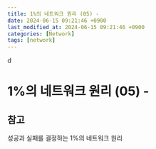 ```yaml
---
title: 1%의 네트워크 원리 (05) -
date: 2024-06-15 09:21:46 +0900
last_modified_at: 2024-06-15 09:21:46 +0900
categories: [Network]
tags: [network]
---
```


d

# 1%의 네트워크 원리 (05) -

## 참고

성공과 실패를 결정하는 1%의 네트워크 원리
